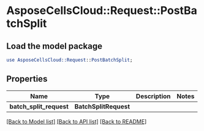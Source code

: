 # AsposeCellsCloud::Request::PostBatchSplit 

## Load the model package
```perl
use AsposeCellsCloud::Request::PostBatchSplit;
```

## Properties
Name | Type | Description | Notes
------------ | ------------- | ------------- | -------------
**batch_split_request** | **BatchSplitRequest** |  |  

[[Back to Model list]](../README.md#documentation-for-requests) [[Back to API list]](../README.md#documentation-for-api-endpoints) [[Back to README]](../README.md)

